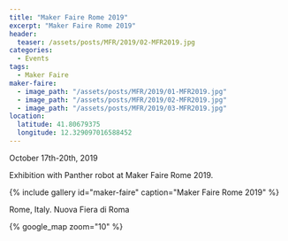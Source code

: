 ```yaml
---
title: "Maker Faire Rome 2019"
excerpt: "Maker Faire Rome 2019"
header:
  teaser: /assets/posts/MFR/2019/02-MFR2019.jpg
categories:
  - Events
tags:
  - Maker Faire
maker-faire:
  - image_path: "/assets/posts/MFR/2019/01-MFR2019.jpg"
  - image_path: "/assets/posts/MFR/2019/02-MFR2019.jpg"
  - image_path: "/assets/posts/MFR/2019/03-MFR2019.jpg"
location:
  latitude: 41.80679375
  longitude: 12.329097016588452
---
```


October 17th-20th, 2019

Exhibition with Panther robot at Maker Faire Rome 2019.

{% include gallery id="maker-faire" caption="Maker Faire Rome 2019" %}

Rome, Italy. Nuova Fiera di Roma

{% google_map zoom="10" %}